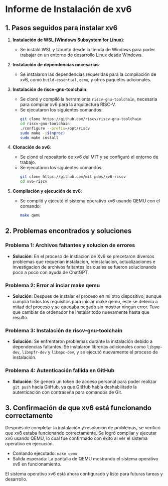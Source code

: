 # Informe de Instalación de xv6

## 1. Pasos seguidos para instalar xv6

1. **Instalación de WSL (Windows Subsystem for Linux)**: 
   - Se instaló WSL y Ubuntu desde la tienda de Windows para poder trabajar en un entorno de desarrollo Linux desde Windows.

2. **Instalación de dependencias necesarias**:
   - Se instalaron las dependencias requeridas para la compilación de xv6, como `build-essential`, `qemu`, y otros paquetes adicionales.

3. **Instalación de riscv-gnu-toolchain**:
   - Se clonó y compiló la herramienta `riscv-gnu-toolchain`, necesaria para compilar xv6 para la arquitectura RISC-V.
   - Se ejecutaron los siguientes comandos:
     ```bash
     git clone https://github.com/riscv/riscv-gnu-toolchain
     cd riscv-gnu-toolchain
     ./configure --prefix=/opt/riscv
     sudo make -j$(nproc)
     sudo make install
     ```

4. **Clonación de xv6**:
   - Se clonó el repositorio de xv6 del MIT y se configuró el entorno de trabajo.
   - Se ejecutaron los siguientes comandos:
     ```bash
     git clone https://github.com/mit-pdos/xv6-riscv
     cd xv6-riscv
     ```

5. **Compilación y ejecución de xv6**:
   - Se compiló y ejecutó el sistema operativo xv6 usando QEMU con el comando:
     ```bash
     make qemu
     ```

## 2. Problemas encontrados y soluciones

### Problema 1: Archivos faltantes y solucion de errores
   - **Solución**: En el proceso de instlacion de Xv6 se precetaron diversos problemas que requerian instalacion, reinstalacion, actualizaciones e investigacion de archivos faltantes los cuales se fueron solucionando poco a poco con ayuda de ChatGPT.

### Problema 2: Error al inciar make qemu
   - **Solución**: Despues de instalar el proceso en mi otro dispositivo, aunque cumplia todos los requisitos para iniciar make qemu, este se detenia a mitad del proceso y se quedaba pegado sin mostrar ningun error. Tuve que cambiar de ordenador he instalar todo nuevamente hasta que resulto.

### Problema 3: Instalación de riscv-gnu-toolchain
   - **Solución**: Se enfrentaron problemas durante la instalación debido a dependencias faltantes. Se instalaron librerías adicionales como `libgmp-dev`, `libmpfr-dev` y `libmpc-dev`, y se ejecutó nuevamente el proceso de instalación.

### Problema 4: Autenticación fallida en GitHub
   - **Solución**: Se generó un token de acceso personal para poder realizar `git push` hacia GitHub, ya que GitHub había deshabilitado la autenticación con contraseña para comandos de Git.

## 3. Confirmación de que xv6 está funcionando correctamente

Después de completar la instalación y resolución de problemas, se verificó que xv6 estaba funcionando correctamente. Se logró compilar y ejecutar xv6 usando QEMU, lo cual fue confirmado con éxito al ver el sistema operativo en ejecución.

- Comando ejecutado: `make qemu`
- Salida esperada: La pantalla de QEMU mostrando el sistema operativo xv6 en funcionamiento.

El sistema operativo xv6 está ahora configurado y listo para futuras tareas y desarrollo.
